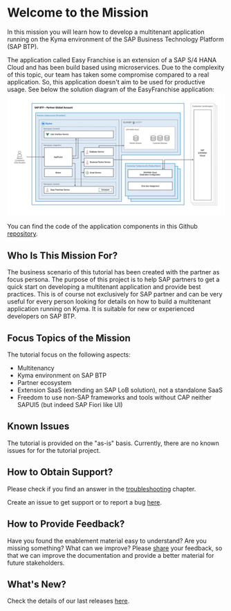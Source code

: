 # Welcome to the Mission

In this mission you will learn how to develop a multitenant application running on the Kyma environment of the SAP Business Technology Platform (SAP BTP). 

The application called Easy Franchise is an extension of a SAP S/4 HANA Cloud and has been build based using microservices. Due to the complexity of this topic, our team has taken some compromise compared to a real application. So, this application doesn't aim to be used for productive usage. See below the solution diagram of the EasyFranchise application:
![](documentation/images/easyfranchise-diagrams/Slide4.jpeg)

You can find the code of the application components in this Github [repository](#).

## Who Is This Mission For?
The business scenario of this tutorial has been created with the partner as focus persona. The purpose of this project is to help SAP partners to get a quick start on developing a multitenant application and provide best practices.
This is of course not exclusively for SAP partner and can be very useful for every person looking for details on how to build a multitenant application running on Kyma. It is suitable for new or experienced developers on SAP BTP. 

## Focus Topics of the Mission
The tutorial focus on the following aspects:
* Multitenancy
* Kyma environment on SAP BTP
* Partner ecosystem
* Extension SaaS (extending an SAP LoB solution), not a standalone SaaS 
* Freedom to use non-SAP frameworks and tools without CAP neither SAPUI5 (but indeed SAP Fiori like UI)

## Known Issues
The tutorial is provided on the "as-is" basis. Currently, there are no known issues for for the tutorial project.

## How to Obtain Support?

Please check if you find an answer in the [troubleshooting](documentation/appendix/troubleshooting/README.md) chapter.

Create an issue to get support or to report a bug [here](issues/new/choose).

## How to Provide Feedback?

Have you found the enablement material easy to understand? Are you missing something? What can we improve? Please [share](issues/new/choose) your feedback, so that we can improve the documentation and provide a better material for future stakeholders.

## What's New?
Check the details of our last releases [here](documentation/introduction/whats-new/README.md).
